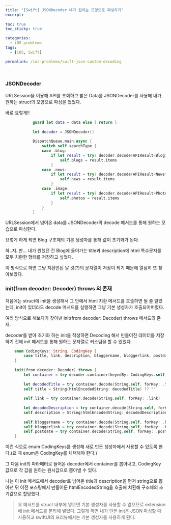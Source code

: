 ```yaml
---
title: "[Swift] JSONDecoder 내가 원하는 모양으로 파싱하기"
excerpt: 
  
toc: true
toc_sticky: true

categories:
  - iOS-problems
tags:
  - [iOS, Swift]

permalink: /ios-problems/swift-json-custom-decoding

---
```


### JSONDecoder

URLSession을 이용해 API를 조회하고 받은 Data를 JSONDecoder를 사용해 내가 원하는 struct의 모양으로 파싱을 했었다.

바로 요렇게!!

```swift
            guard let data = data else { return }
            
            let decoder = JSONDecoder()
            
            DispatchQueue.main.async {
                switch self.searchType {
                case .blog:
                    if let result = try? decoder.decode(APIResult<Blog>.self, from: data) {
                        self.blogs = result.items
                    }
                case .news:
                    if let result = try? decoder.decode(APIResult<News>.self, from: data) {
                        self.news = result.items
                    }
                case .image:
                    if let result = try? decoder.decode(APIResult<Photo>.self, from: data) {
                        self.photos = result.items
                    }
                }
            }
```

URLSession에서 넘어온 data를 JSONDecoder의 decode 메서드를 통해 원하는 모습으로 파싱한다.

요렇게 하게 되면 Blog 구조체의 기본 생성자를 통해 값이 초기화가 된다.

하..지..만... 내가 원했던 건 Blog에 들어가는 title과 description에 html 특수문자를 모두 치환한 형태를 저장하고 싶었다.

이 방식으로 하면 그냥 치환안된 날 것(?)의 문자열이 저장이 되기 때문에 열심히 또 찾아보았다.

### init(from decoder: Decoder) throws 의 존재

처음에는 struct에 init을 생성해서 그 안에서 html 치환 메서드를 호출하면 될 줄 알았는데, init이 있더라도 decode 메서드를 실행하면 그냥 기본 생성자가 호출되어버렸다.

여러 방식으로 해보다가 찾아낸 init(from decoder: Decoder) throws 메서드의 존재.

decoder를 받아 초기화 하는 init을 작성하면 Decoding 해서 만들어진 데이터를 저장하기 전에 init 메서드를 통해 원하는 문자열로 커스텀을 할 수 있었다.

```swift
    enum CodingKeys: String, CodingKey {
        case title, link, description, bloggername, bloggerlink, postdate
    }
    
    init(from decoder: Decoder) throws {
        let container = try decoder.container(keyedBy: CodingKeys.self)
        
        let decodedTitle = try container.decode(String.self, forKey: .title)
        self.title = String(htmlEncodedString: decodedTitle) ?? ""
        
        self.link = try container.decode(String.self, forKey: .link)
        
        let decodedDescription = try container.decode(String.self, forKey: .description)
        self.description = String(htmlEncodedString: decodedDescription) ?? ""
        
        self.bloggername = try container.decode(String.self, forKey: .bloggername)
        self.bloggerlink = try container.decode(String.self, forKey: .bloggerlink)
        self.postdate = try container.decode(String.self, forKey: .postdate)
    }
```

이런 식으로 enum CodingKeys를 생성해 새로 만든 생성자에서 사용할 수 있도록 한다.(요 때 enum은 CodingKey를 채택해야 한다.) 

그 다음 init의 파라메터로 들어온 decoder에서 container를 뽑아내고, CodingKey 값으로 각 값을 원하는 원시값으로 뽑아낼 수 있다.

나는 이 init 메서드에서 decoder로 넘어온 title과 description을 먼저 string으로 뽑아낸 뒤 이전 포스팅에서 만들어둔 htmlEncodedString을 호출해 치환해 구조체의 초기값으로 할당했다.

> 요 메서드를 struct 내부에 넣으면 기본 생성자를 사용할 수 없으므로 extension에 init 메서드를 분리해 넣었다. 그렇게 하면 내가 만든 init은 JSON 파싱할 때 사용하고 swiftUI의 프리뷰에서는 기본 생성자를 사용하게 된다.


